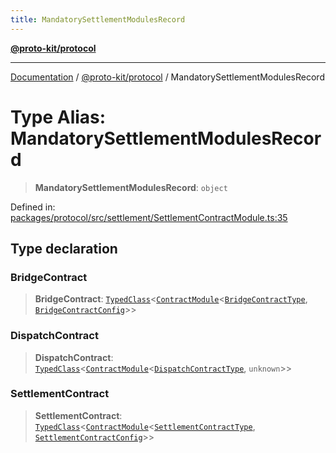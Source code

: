 ```yaml
---
title: MandatorySettlementModulesRecord
---
```


[**@proto-kit/protocol**](../README.md)

***

[Documentation](../../../README.md) / [@proto-kit/protocol](../README.md) / MandatorySettlementModulesRecord

# Type Alias: MandatorySettlementModulesRecord

> **MandatorySettlementModulesRecord**: `object`

Defined in: [packages/protocol/src/settlement/SettlementContractModule.ts:35](https://github.com/proto-kit/framework/blob/4d6b3b6da51b3edee0fbf25ce72c1f59ec61e891/packages/protocol/src/settlement/SettlementContractModule.ts#L35)

## Type declaration

### BridgeContract

> **BridgeContract**: [`TypedClass`](../../common/type-aliases/TypedClass.md)\<[`ContractModule`](../classes/ContractModule.md)\<[`BridgeContractType`](BridgeContractType.md), [`BridgeContractConfig`](BridgeContractConfig.md)\>\>

### DispatchContract

> **DispatchContract**: [`TypedClass`](../../common/type-aliases/TypedClass.md)\<[`ContractModule`](../classes/ContractModule.md)\<[`DispatchContractType`](../interfaces/DispatchContractType.md), `unknown`\>\>

### SettlementContract

> **SettlementContract**: [`TypedClass`](../../common/type-aliases/TypedClass.md)\<[`ContractModule`](../classes/ContractModule.md)\<[`SettlementContractType`](../interfaces/SettlementContractType.md), [`SettlementContractConfig`](SettlementContractConfig.md)\>\>
